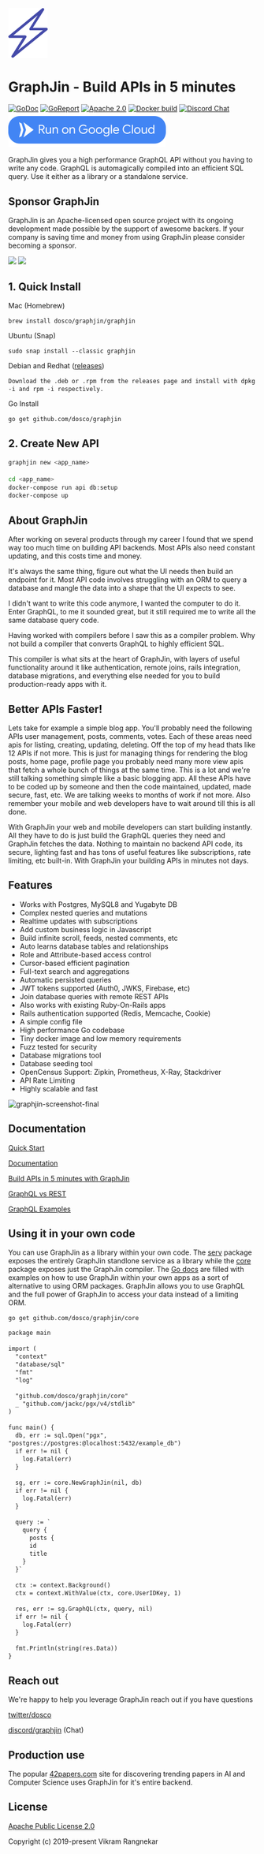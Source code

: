 <img src="graphjin-logo.svg" width="80" />

# GraphJin - Build APIs in 5 minutes

[![GoDoc](https://img.shields.io/badge/godoc-reference-5272B4.svg?style=for-the-badge&logo=appveyor&logo=appveyor)](https://pkg.go.dev/github.com/dosco/graphjin)
[![GoReport](https://goreportcard.com/badge/github.com/gojp/goreportcard?style=for-the-badge)](https://goreportcard.com/report/github.com/dosco/graphjin)
[![Apache 2.0](https://img.shields.io/github/license/dosco/graphjin.svg?style=for-the-badge)](https://github.com/dosco/graphjin/blob/master/LICENSE)
[![Docker build](https://img.shields.io/docker/cloud/build/dosco/graphjin.svg?style=for-the-badge)](https://hub.docker.com/r/dosco/graphjin/builds)
[![Discord Chat](https://img.shields.io/discord/628796009539043348.svg?style=for-the-badge&logo=appveyor)](https://discord.gg/6pSWCTZ)
[![Run on Google Cloud](./.github/deploy-cloud-run-button.svg)](https://deploy.cloud.run)

GraphJin gives you a high performance GraphQL API without you having to write any code. GraphQL is automagically compiled into an efficient SQL query. Use it either as a library or a standalone service.

## Sponsor GraphJin

GraphJin is an Apache-licensed open source project with its ongoing development made possible by the support of awesome backers. If your company is saving time and money from using GraphJin please consider becoming a sponsor.

<div float="left">
<a href="https://42papers.com"><img src="https://user-images.githubusercontent.com/832235/135753560-39e34be6-5734-440a-98e7-f7e160c2efb5.png" width="100"></a>
<a href="https://www.exo.com.ar/"><img src="https://user-images.githubusercontent.com/832235/112428182-259def80-8d11-11eb-88b8-ccef9206b535.png" width="150"></a>
</div>
  
## 1. Quick Install
Mac (Homebrew)
```
brew install dosco/graphjin/graphjin
```

Ubuntu (Snap)
```
sudo snap install --classic graphjin
```

Debian and Redhat ([releases](https://github.com/dosco/graphjin/releases))
```
Download the .deb or .rpm from the releases page and install with dpkg -i and rpm -i respectively.
```

Go Install
```
go get github.com/dosco/graphjin
```

## 2. Create New API

```bash
graphjin new <app_name>

cd <app_name>
docker-compose run api db:setup
docker-compose up
```

## About GraphJin

After working on several products through my career I found that we spend way too much time on building API backends. Most APIs also need constant updating, and this costs time and money.

It's always the same thing, figure out what the UI needs then build an endpoint for it. Most API code involves struggling with an ORM to query a database and mangle the data into a shape that the UI expects to see.

I didn't want to write this code anymore, I wanted the computer to do it. Enter GraphQL, to me it sounded great, but it still required me to write all the same database query code.

Having worked with compilers before I saw this as a compiler problem. Why not build a compiler that converts GraphQL to highly efficient SQL.

This compiler is what sits at the heart of GraphJin, with layers of useful functionality around it like authentication, remote joins, rails integration, database migrations, and everything else needed for you to build production-ready apps with it.

## Better APIs Faster!

Lets take for example a simple blog app. You'll probably need the following APIs user management, posts, comments, votes. Each of these areas need apis for listing, creating, updating, deleting. Off the top of my head thats like 12 APIs if not more. This is just for managing things for rendering the blog posts, home page, profile page you probably need many more view apis that fetch a whole bunch of things at the same time. This is a lot and we're still talking something simple like a basic blogging app. All these APIs have to be coded up by someone and then the code maintained, updated, made secure, fast, etc. We are talking weeks to months of work if not more. Also remember your mobile and web developers have to wait around till this is all done.

With GraphJin your web and mobile developers can start building instantly. All they have to do is just build the GraphQL queries they need and GraphJin fetches the data. Nothing to maintain no backend API code, its secure, lighting fast and has tons of useful features like subscriptions, rate limiting, etc built-in. With GraphJin your building APIs in minutes not days. 

## Features

- Works with Postgres, MySQL8 and Yugabyte DB
- Complex nested queries and mutations
- Realtime updates with subscriptions
- Add custom business logic in Javascript
- Build infinite scroll, feeds, nested comments, etc
- Auto learns database tables and relationships
- Role and Attribute-based access control
- Cursor-based efficient pagination
- Full-text search and aggregations
- Automatic persisted queries
- JWT tokens supported (Auth0, JWKS, Firebase, etc)
- Join database queries with remote REST APIs
- Also works with existing Ruby-On-Rails apps
- Rails authentication supported (Redis, Memcache, Cookie)
- A simple config file
- High performance Go codebase
- Tiny docker image and low memory requirements
- Fuzz tested for security
- Database migrations tool
- Database seeding tool
- OpenCensus Support: Zipkin, Prometheus, X-Ray, Stackdriver
- API Rate Limiting
- Highly scalable and fast

![graphjin-screenshot-final](https://user-images.githubusercontent.com/832235/108806955-1c363180-7571-11eb-8bfa-488ece2e51ae.png)


## Documentation

[Quick Start](https://github.com/dosco/graphjin/wiki/Quick-Start)

[Documentation](https://github.com/dosco/graphjin/wiki)

[Build APIs in 5 minutes with GraphJin](https://dev.to/dosco/build-high-performance-graphql-apis-in-5-minutes-with-graphjin-261o)

[GraphQL vs REST](https://dev.to/dosco/rest-vs-graphql-building-startups-in-2021-3k73)

[GraphQL Examples](https://pkg.go.dev/github.com/dosco/graphjin/core#pkg-examples)


## Using it in your own code

You can use GraphJin as a library within your own code. The [serv](https://pkg.go.dev/github.com/dosco/graphjin/serv) package exposes the entirely GraphJin standlone service as a library while the [core](https://pkg.go.dev/github.com/dosco/graphjin/core) package exposes just the GraphJin compiler. The [Go docs](https://pkg.go.dev/github.com/dosco/graphjin/core#pkg-examples) are filled with examples on how to use GraphJin within your own apps as a sort of alternative to using ORM packages. GraphJin allows you to use GraphQL and the full power of GraphJin to access your data instead of a limiting ORM.

```console
go get github.com/dosco/graphjin/core
```

```golang
package main

import (
  "context"
  "database/sql"
  "fmt"
  "log"

  "github.com/dosco/graphjin/core"
  _ "github.com/jackc/pgx/v4/stdlib"
)

func main() {
  db, err := sql.Open("pgx", "postgres://postgres:@localhost:5432/example_db")
  if err != nil {
    log.Fatal(err)
  }

  sg, err := core.NewGraphJin(nil, db)
  if err != nil {
    log.Fatal(err)
  }

  query := `
    query {
      posts {
      id
      title
    }
  }`

  ctx := context.Background()
  ctx = context.WithValue(ctx, core.UserIDKey, 1)

  res, err := sg.GraphQL(ctx, query, nil)
  if err != nil {
    log.Fatal(err)
  }

  fmt.Println(string(res.Data))
}
```

## Reach out

We're happy to help you leverage GraphJin reach out if you have questions

[twitter/dosco](https://twitter.com/dosco)

[discord/graphjin](https://discord.gg/6pSWCTZ) (Chat)

## Production use

The popular [42papers.com](https://42papers.com) site for discovering trending papers in AI and Computer Science uses GraphJin for it's entire backend.

## License

[Apache Public License 2.0](https://opensource.org/licenses/Apache-2.0)

Copyright (c) 2019-present Vikram Rangnekar

